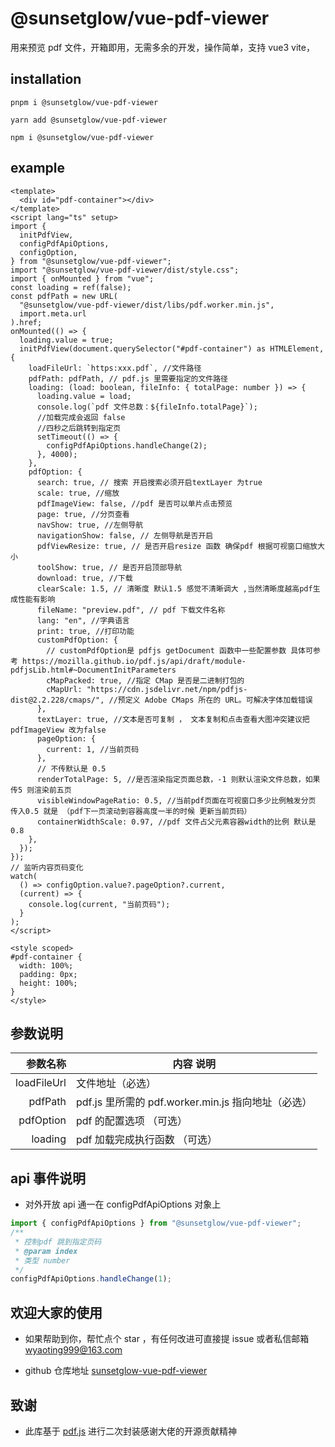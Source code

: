 # @sunsetglow/vue-pdf-viewer

用来预览 pdf 文件，开箱即用，无需多余的开发，操作简单，支持 vue3 vite，

## installation

```
pnpm i @sunsetglow/vue-pdf-viewer

yarn add @sunsetglow/vue-pdf-viewer

npm i @sunsetglow/vue-pdf-viewer
```

## example

```vue
<template>
  <div id="pdf-container"></div>
</template>
<script lang="ts" setup>
import {
  initPdfView,
  configPdfApiOptions,
  configOption,
} from "@sunsetglow/vue-pdf-viewer";
import "@sunsetglow/vue-pdf-viewer/dist/style.css";
import { onMounted } from "vue";
const loading = ref(false);
const pdfPath = new URL(
  "@sunsetglow/vue-pdf-viewer/dist/libs/pdf.worker.min.js",
  import.meta.url
).href;
onMounted(() => {
  loading.value = true;
  initPdfView(document.querySelector("#pdf-container") as HTMLElement, {
    loadFileUrl: `https:xxx.pdf`, //文件路径
    pdfPath: pdfPath, // pdf.js 里需要指定的文件路径
    loading: (load: boolean, fileInfo: { totalPage: number }) => {
      loading.value = load;
      console.log(`pdf 文件总数：${fileInfo.totalPage}`);
      //加载完成会返回 false
      //四秒之后跳转到指定页
      setTimeout(() => {
        configPdfApiOptions.handleChange(2);
      }, 4000);
    },
    pdfOption: {
      search: true, // 搜索 开启搜索必须开启textLayer 为true
      scale: true, //缩放
      pdfImageView: false, //pdf 是否可以单片点击预览
      page: true, //分页查看
      navShow: true, //左侧导航
      navigationShow: false, // 左侧导航是否开启
      pdfViewResize: true, // 是否开启resize 函数 确保pdf 根据可视窗口缩放大小
      toolShow: true, // 是否开启顶部导航
      download: true, //下载
      clearScale: 1.5, // 清晰度 默认1.5 感觉不清晰调大 ,当然清晰度越高pdf生成性能有影响
      fileName: "preview.pdf", // pdf 下载文件名称
      lang: "en", //字典语言
      print: true, //打印功能
      customPdfOption: {
        // customPdfOption是 pdfjs getDocument 函数中一些配置参数 具体可参考 https://mozilla.github.io/pdf.js/api/draft/module-pdfjsLib.html#~DocumentInitParameters
        cMapPacked: true, //指定 CMap 是否是二进制打包的
        cMapUrl: "https://cdn.jsdelivr.net/npm/pdfjs-dist@2.2.228/cmaps/", //预定义 Adob​​e CMaps 所在的 URL。可解决字体加载错误
      },
      textLayer: true, //文本是否可复制 ， 文本复制和点击查看大图冲突建议把 pdfImageView 改为false
      pageOption: {
        current: 1, //当前页码
      },
      // 不传默认是 0.5
      renderTotalPage: 5, //是否渲染指定页面总数，-1 则默认渲染文件总数，如果传5 则渲染前五页
      visibleWindowPageRatio: 0.5, //当前pdf页面在可视窗口多少比例触发分页 传入0.5 就是 （pdf下一页滚动到容器高度一半的时候 更新当前页码）
      containerWidthScale: 0.97, //pdf 文件占父元素容器width的比例 默认是0.8
    },
  });
});
// 监听内容页码变化
watch(
  () => configOption.value?.pageOption?.current,
  (current) => {
    console.log(current, "当前页码");
  }
);
</script>

<style scoped>
#pdf-container {
  width: 100%;
  padding: 0px;
  height: 100%;
}
</style>
```

## 参数说明

|    参数名称 | 内容 说明                                          |
| ----------: | -------------------------------------------------- |
| loadFileUrl | 文件地址（必选）                                   |
|     pdfPath | pdf.js 里所需的 pdf.worker.min.js 指向地址（必选） |
|   pdfOption | pdf 的配置选项 （可选）                            |
|     loading | pdf 加载完成执行函数 （可选）                      |

## api 事件说明

- 对外开放 api 通一在 configPdfApiOptions 对象上

```ts
import { configPdfApiOptions } from "@sunsetglow/vue-pdf-viewer";
/**
 * 控制pdf 跳到指定页码
 * @param index
 * 类型 number
 */
configPdfApiOptions.handleChange(1);
```

## 欢迎大家的使用

- 如果帮助到你，帮忙点个 star ，有任何改进可直接提 issue 或者私信邮箱 wyaoting999@163.com

- github 仓库地址 [sunsetglow-vue-pdf-viewer](https://github.com/wyaoting/sunsetglow-vue-pdf-viewer)

## 致谢

- 此库基于 [pdf.js](https://github.com/mozilla/pdf.js) 进行二次封装感谢大佬的开源贡献精神
